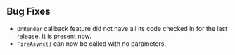 ﻿## Bug Fixes
* `OnRender` callback feature did not have all its code checked in for the last release. It is present now.
* `FireAsync()` can now be called with no parameters.